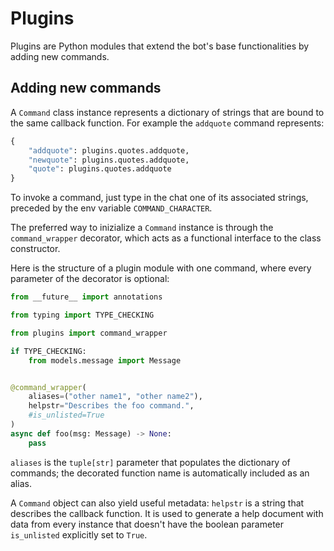 # Plugins

Plugins are Python modules that extend the bot's base functionalities by adding new commands.

## Adding new commands

A `Command` class instance represents a dictionary of strings that are bound to the same callback function.
For example the `addquote` command represents:

```python
{
    "addquote": plugins.quotes.addquote,
    "newquote": plugins.quotes.addquote,
    "quote": plugins.quotes.addquote
}
```

To invoke a command, just type in the chat one of its associated strings, preceded by the env variable `COMMAND_CHARACTER`.

The preferred way to inizialize a `Command` instance is through the `command_wrapper` decorator, which acts as a functional interface to the class constructor.

Here is the structure of a plugin module with one command, where every parameter of the decorator is optional:

```python
from __future__ import annotations

from typing import TYPE_CHECKING

from plugins import command_wrapper

if TYPE_CHECKING:
    from models.message import Message


@command_wrapper(
    aliases=("other name1", "other name2"),
    helpstr="Describes the foo command.",
    #is_unlisted=True
)
async def foo(msg: Message) -> None:
    pass
```

`aliases` is the `tuple[str]` parameter that populates the dictionary of commands; the decorated function name is automatically included as an alias.

A `Command` object can also yield useful metadata: `helpstr` is a string that describes the callback function. It is used to generate a help document with data from every instance that doesn't have the boolean parameter `is_unlisted` explicitly set to `True`.
